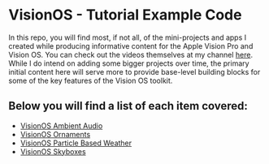 # VisionOS - Tutorial Example Code

In this repo, you will find most, if not all, of the mini-projects and apps I created while producing informative content for the Apple Vision Pro and Vision OS. You can check out the videos themselves at my channel [here](https://youtube.com/@calebwinningham). While I do intend on adding some bigger projects over time, the primary initial content here will serve more to provide base-level building blocks for some of the key features of the Vision OS toolkit. 

Below you will find a list of each item covered:
- 
-  [VisionOS Ambient Audio](https://github.com/calebwinningham/VisionOS_TutorialExamples/tree/main/VisionOS_AmbientAudio#visionos---using-particles-to-create-weather-effects)
-  [VisionOS Ornaments](https://github.com/calebwinningham/VisionOS_TutorialExamples/tree/main#visionos_tutorialexamples)
-  [VisionOS Particle Based Weather](https://github.com/calebwinningham/VisionOS_TutorialExamples/tree/main/VisionOS_ParticleBasedWeather#visionos---using-particles-to-create-weather-effects)
-  [VisionOS Skyboxes](https://github.com/calebwinningham/VisionOS_TutorialExamples/tree/main/VisionOS_SkyboxExample#visionos---skybox-example)
